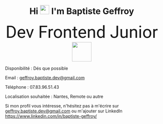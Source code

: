 <h1 align="center">Hi 
  <img src="https://media.giphy.com/media/hvRJCLFzcasrR4ia7z/giphy.gif" width="30px"> 
  I'm Baptiste Geffroy
</h1>

<div align="center">
  <span style="font-family:roboto; font-size:4em">Dev Frontend Junior</span>
</div>

<div align="center">
  <img width="64px" src="https://cdn.jsdelivr.net/gh/devicons/devicon/icons/react/react-original.svg" />
</div>




Disponibilité : Dés que possible

Email : geffroy.baptiste.dev@gmail.com

Téléphone : 07.83.96.51.43

Localisation souhaitée : Nantes, Remote ou autre

Si mon profil vous intéresse, n'hésitez pas à m'écrire sur geffroy.baptiste.dev@gmail.com ou m'ajouter sur LinkedIn https://www.linkedin.com/in/baptiste-geffroy/
